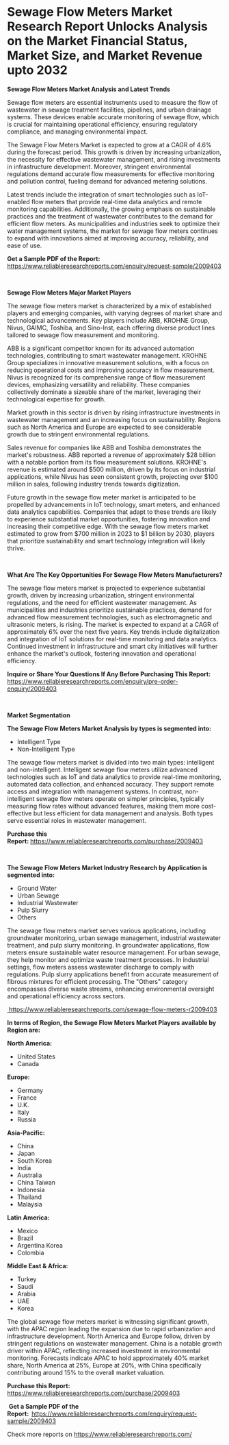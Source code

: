 <p><h1>Sewage Flow Meters Market Research Report Unlocks Analysis on the Market Financial Status, Market Size, and Market Revenue upto 2032</h1></p><p><strong>Sewage Flow Meters Market Analysis and Latest Trends</strong></p>
<p><p>Sewage flow meters are essential instruments used to measure the flow of wastewater in sewage treatment facilities, pipelines, and urban drainage systems. These devices enable accurate monitoring of sewage flow, which is crucial for maintaining operational efficiency, ensuring regulatory compliance, and managing environmental impact. </p><p>The Sewage Flow Meters Market is expected to grow at a CAGR of 4.6% during the forecast period. This growth is driven by increasing urbanization, the necessity for effective wastewater management, and rising investments in infrastructure development. Moreover, stringent environmental regulations demand accurate flow measurements for effective monitoring and pollution control, fueling demand for advanced metering solutions. </p><p>Latest trends include the integration of smart technologies such as IoT-enabled flow meters that provide real-time data analytics and remote monitoring capabilities. Additionally, the growing emphasis on sustainable practices and the treatment of wastewater contributes to the demand for efficient flow meters. As municipalities and industries seek to optimize their water management systems, the market for sewage flow meters continues to expand with innovations aimed at improving accuracy, reliability, and ease of use.</p></p>
<p><strong>Get a Sample PDF of the Report:&nbsp;</strong> <a href="https://www.reliableresearchreports.com/enquiry/request-sample/2009403?utm_campaign=2204&utm_medium=2&utm_source=Github&utm_content=ia&utm_term=20022025&utm_id=sewage-flow-meters">https://www.reliableresearchreports.com/enquiry/request-sample/2009403</a></p>
<p>&nbsp;</p>
<p><strong>Sewage Flow Meters Major Market Players</strong></p>
<p><p>The sewage flow meters market is characterized by a mix of established players and emerging companies, with varying degrees of market share and technological advancements. Key players include ABB, KROHNE Group, Nivus, GAIMC, Toshiba, and Sino-Inst, each offering diverse product lines tailored to sewage flow measurement and monitoring.</p><p>ABB is a significant competitor known for its advanced automation technologies, contributing to smart wastewater management. KROHNE Group specializes in innovative measurement solutions, with a focus on reducing operational costs and improving accuracy in flow measurement. Nivus is recognized for its comprehensive range of flow measurement devices, emphasizing versatility and reliability. These companies collectively dominate a sizeable share of the market, leveraging their technological expertise for growth.</p><p>Market growth in this sector is driven by rising infrastructure investments in wastewater management and an increasing focus on sustainability. Regions such as North America and Europe are expected to see considerable growth due to stringent environmental regulations.</p><p>Sales revenue for companies like ABB and Toshiba demonstrates the market's robustness. ABB reported a revenue of approximately $28 billion with a notable portion from its flow measurement solutions. KROHNE's revenue is estimated around $500 million, driven by its focus on industrial applications, while Nivus has seen consistent growth, projecting over $100 million in sales, following industry trends towards digitization.</p><p>Future growth in the sewage flow meter market is anticipated to be propelled by advancements in IoT technology, smart meters, and enhanced data analytics capabilities. Companies that adapt to these trends are likely to experience substantial market opportunities, fostering innovation and increasing their competitive edge. With the sewage flow meters market estimated to grow from $700 million in 2023 to $1 billion by 2030, players that prioritize sustainability and smart technology integration will likely thrive.</p></p>
<p>&nbsp;</p>
<p><strong>What Are The Key Opportunities For Sewage Flow Meters Manufacturers?</strong></p>
<p><p>The sewage flow meters market is projected to experience substantial growth, driven by increasing urbanization, stringent environmental regulations, and the need for efficient wastewater management. As municipalities and industries prioritize sustainable practices, demand for advanced flow measurement technologies, such as electromagnetic and ultrasonic meters, is rising. The market is expected to expand at a CAGR of approximately 6% over the next five years. Key trends include digitalization and integration of IoT solutions for real-time monitoring and data analytics. Continued investment in infrastructure and smart city initiatives will further enhance the market's outlook, fostering innovation and operational efficiency.</p></p>
<p><strong>Inquire or Share Your Questions If Any Before Purchasing This Report:</strong> <a href="https://www.reliableresearchreports.com/enquiry/pre-order-enquiry/2009403?utm_campaign=2204&utm_medium=2&utm_source=Github&utm_content=ia&utm_term=20022025&utm_id=sewage-flow-meters">https://www.reliableresearchreports.com/enquiry/pre-order-enquiry/2009403</a></p>
<p>&nbsp;</p>
<p><strong>Market Segmentation</strong></p>
<p><strong>The Sewage Flow Meters Market Analysis by types is segmented into:</strong></p>
<p><ul><li>Intelligent Type</li><li>Non-Intelligent Type</li></ul></p>
<p><p>The sewage flow meters market is divided into two main types: intelligent and non-intelligent. Intelligent sewage flow meters utilize advanced technologies such as IoT and data analytics to provide real-time monitoring, automated data collection, and enhanced accuracy. They support remote access and integration with management systems. In contrast, non-intelligent sewage flow meters operate on simpler principles, typically measuring flow rates without advanced features, making them more cost-effective but less efficient for data management and analysis. Both types serve essential roles in wastewater management.</p></p>
<p><strong>Purchase this Report:&nbsp;</strong><a href="https://www.reliableresearchreports.com/purchase/2009403?utm_campaign=2204&utm_medium=2&utm_source=Github&utm_content=ia&utm_term=20022025&utm_id=sewage-flow-meters">https://www.reliableresearchreports.com/purchase/2009403</a></p>
<p>&nbsp;</p>
<p><strong>The Sewage Flow Meters Market Industry Research by Application is segmented into:</strong></p>
<p><ul><li>Ground Water</li><li>Urban Sewage</li><li>Industrial Wastewater</li><li>Pulp Slurry</li><li>Others</li></ul></p>
<p><p>The sewage flow meters market serves various applications, including groundwater monitoring, urban sewage management, industrial wastewater treatment, and pulp slurry monitoring. In groundwater applications, flow meters ensure sustainable water resource management. For urban sewage, they help monitor and optimize waste treatment processes. In industrial settings, flow meters assess wastewater discharge to comply with regulations. Pulp slurry applications benefit from accurate measurement of fibrous mixtures for efficient processing. The "Others" category encompasses diverse waste streams, enhancing environmental oversight and operational efficiency across sectors.</p></p>
<p><a href="https://www.reliableresearchreports.com/sewage-flow-meters-r2009403?utm_campaign=2204&utm_medium=2&utm_source=Github&utm_content=ia&utm_term=20022025&utm_id=sewage-flow-meters">&nbsp;https://www.reliableresearchreports.com/sewage-flow-meters-r2009403</a></p>
<p><strong>In terms of Region, the Sewage Flow Meters Market Players available by Region are:</strong></p>
<p>
    <p> <strong> North America: </strong>
        <ul>
            <li>United States</li>
            <li>Canada</li>
        </ul>
        </p> 
    <p> <strong> Europe: </strong>
        <ul>
            <li>Germany</li>
            <li>France</li>
            <li>U.K.</li>
            <li>Italy</li>
            <li>Russia</li>
        </ul>
        </p> 
    <p> <strong> Asia-Pacific: </strong>
        <ul>
            <li>China</li>
            <li>Japan</li>
            <li>South Korea</li>
            <li>India</li>
            <li>Australia</li>
            <li>China Taiwan</li>
            <li>Indonesia</li>
            <li>Thailand</li>
            <li>Malaysia</li>
        </ul>
        </p> 
    <p> <strong> Latin America: </strong>
        <ul>
            <li>Mexico</li>
            <li>Brazil</li>
            <li>Argentina Korea</li>
            <li>Colombia</li>
        </ul>
        </p> 
    <p> <strong> Middle East & Africa: </strong>
        <ul>
            <li>Turkey</li>
            <li>Saudi</li>
            <li>Arabia</li>
            <li>UAE</li>
            <li>Korea</li>
        </ul>
    </p>
    </p>
<p><p>The global sewage flow meters market is witnessing significant growth, with the APAC region leading the expansion due to rapid urbanization and infrastructure development. North America and Europe follow, driven by stringent regulations on wastewater management. China is a notable growth driver within APAC, reflecting increased investment in environmental monitoring. Forecasts indicate APAC to hold approximately 40% market share, North America at 25%, Europe at 20%, with China specifically contributing around 15% to the overall market valuation.</p></p>
<p><strong>Purchase this Report: </strong><a href="https://www.reliableresearchreports.com/purchase/2009403?utm_campaign=2204&utm_medium=2&utm_source=Github&utm_content=ia&utm_term=20022025&utm_id=sewage-flow-meters">https://www.reliableresearchreports.com/purchase/2009403</a></p>
<p>&nbsp;<strong>Get a Sample PDF of the Report:&nbsp;&nbsp;</strong><a href="https://www.reliableresearchreports.com/enquiry/request-sample/2009403?utm_campaign=2204&utm_medium=2&utm_source=Github&utm_content=ia&utm_term=20022025&utm_id=sewage-flow-meters">https://www.reliableresearchreports.com/enquiry/request-sample/2009403</a></p>
<p><strong></strong></p>
<p>Check more reports on <a href="https://www.reliableresearchreports.com/?utm_campaign=2204&utm_medium=2&utm_source=Github&utm_content=ia&utm_term=20022025&utm_id=sewage-flow-meters">https://www.reliableresearchreports.com/</a></p>